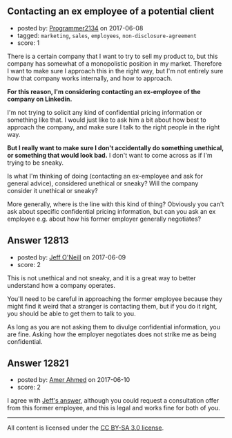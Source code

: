 ## Contacting an ex employee of a potential client

- posted by: [Programmer2134](https://stackexchange.com/users/8538887/programmer2134) on 2017-06-08
- tagged: `marketing`, `sales`, `employees`, `non-disclosure-agreement`
- score: 1

<p>There is a certain company that I want to try to sell my product to, but this company has somewhat of a monopolistic position in my market. Therefore I want to make sure I approach this in the right way, but I'm not entirely sure how that company works internally, and how to approach.</p>

<p><strong>For this reason, I'm considering contacting an ex-employee of the company on Linkedin.</strong> </p>

<p>I'm not trying to solicit any kind of confidential pricing information or something like that. I would just like to ask him a bit about how best to approach the company, and make sure I talk to the right people in the right way.</p>

<p><strong>But I really want to make sure I don't accidentally do something unethical, or something that would look bad.</strong> I don't want to come across as if I'm trying to be sneaky.</p>

<p>Is what I'm thinking of doing (contacting an ex-employee and ask for general advice), considered unethical or sneaky? Will the company consider it unethical or sneaky?</p>

<p>More generally, where is the line with this kind of thing? Obviously you can't ask about specific confidential pricing information, but can you ask an ex employee e.g. about how his former employer generally negotiates?</p>



## Answer 12813

- posted by: [Jeff O'Neill](https://stackexchange.com/users/46273/jeff-o-neill) on 2017-06-09
- score: 2

<p>This is not unethical and not sneaky, and it is a great way to better understand how a company operates.</p>

<p>You'll need to be careful in approaching the former employee because they might find it weird that a stranger is contacting them, but if you do it right, you should be able to get them to talk to you.</p>

<p>As long as you are not asking them to divulge confidential information, you are fine.  Asking how the employer negotiates does not strike me as being confidential.</p>



## Answer 12821

- posted by: [Amer Ahmed](https://stackexchange.com/users/11085992/amer-ahmed) on 2017-06-10
- score: 2

<p>I agree with <a href="/a/12813">Jeff's answer</a>, although you could request a consultation offer from this former employee, and this is legal and works fine for both of you.</p>




---

All content is licensed under the [CC BY-SA 3.0 license](https://creativecommons.org/licenses/by-sa/3.0/).
